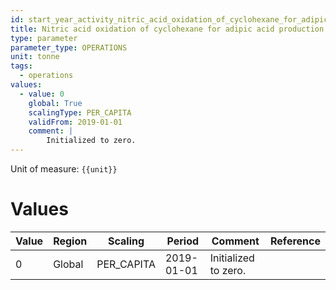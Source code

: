 ```yaml
---
id: start_year_activity_nitric_acid_oxidation_of_cyclohexane_for_adipic_acid_production
title: Nitric acid oxidation of cyclohexane for adipic acid production
type: parameter
parameter_type: OPERATIONS
unit: tonne
tags:
  - operations
values:
  - value: 0
    global: True
    scalingType: PER_CAPITA
    validFrom: 2019-01-01
    comment: |
        Initialized to zero.
---
```



Unit of measure: `{{unit}}`


# Values


| Value | Region | Scaling | Period | Comment | Reference |
|-------|--------|---------|--------|---------|-----------|
| 0 | Global | PER_CAPITA | 2019-01-01 | Initialized to zero. |  |


